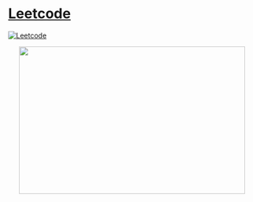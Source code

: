 # [Leetcode](https://leetcode.com/problemset/all/)

[![Leetcode](https://leetcode.com/static/images/LeetCode_Sharing.png)](https://leetcode.com/problemset/all/)
<p align="center">
  <img width="460" height="300" src="https://leetcode.com/static/images/LeetCode_Sharing.png">
</p>

